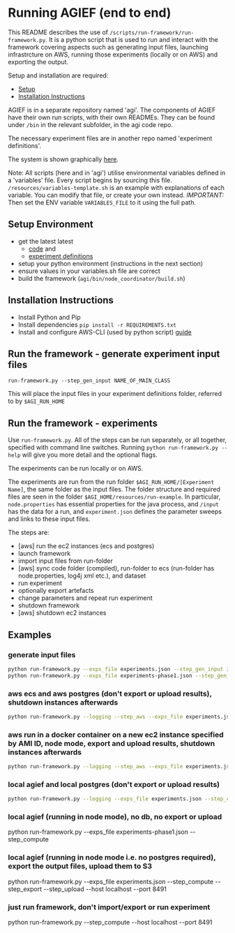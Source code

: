 # Running AGIEF (end to end)

This README describes the use of  ```/scripts/run-framework/run-framework.py```.
It is a python script that is used to run and interact with the framework covering aspects such as generating input files, launching infrastrcture on AWS, running those experiments (locally or on AWS) and exporting the output. 

Setup and installation are required:
- [Setup](#markdown-header-setup)
- [Installation Instructions](#markdown-header-intallation-instructions)

AGIEF is in a separate repository named 'agi'. The components of AGIEF have their own run scripts, with their own READMEs. They can be found under ```/bin``` in the relevant subfolder, in the agi code repo.

The necessary experiment files are in another repo named 'experiment definitions'.

The system is shown graphically [here](https://docs.google.com/drawings/d/1zBIRn2o5c29C8w1IUUh38syWOqL4EiedtEpPHkgxDko/edit).

Note: All scripts (here and in 'agi') utilise environmental variables defined in a 'variables' file. Every script begins by sourcing this file. ```/resources/variables-template.sh``` is an example with explanations of each variable. You can modify that file, or create your own instead. 
*IMPORTANT:* Then set the ENV variable ```VARIABLES_FILE``` to it using the full path.

## Setup Environment
- get the latest latest
	- [code](https://github.com/ProjectAGI/agi) and 
	- [experiment definitions](https://github.com/ProjectAGI/experiment-definitions)
- setup your python environment (instructions in the next section)
- ensure values in your variables.sh file are correct
- build the framework (```agi/bin/node_coordinator/build.sh```)


## Installation Instructions
- Install Python and Pip
- Install dependencies
```pip install -r REQUIREMENTS.txt```
- Install and configure AWS-CLI (used by python script) [guide](http://docs.aws.amazon.com/cli/latest/userguide/installing.html)


## Run the framework - generate experiment input files
```run-framework.py --step_gen_input NAME_OF_MAIN_CLASS```

This will place the input files in your experiment definitions folder, referred to by ```$AGI_RUN_HOME```


## Run the framework - experiments
Use ```run-framework.py```. All of the steps can be run separately, or all together, specified with command line switches. Running ```python run-framework.py --help``` will give you more detail and the optional flags. 

The experiments can be run locally or on AWS. 

The experiments are run from the run folder ```$AGI_RUN_HOME/[Experiment Name]```, the same folder as the input files. The folder structure and required files are seen in the folder ```$AGI_HOME/resources/run-example```. In particular, ```node.properties``` has essential properties for the java process, and ```/input``` has the data for a run, and ```experiment.json``` defines the parameter sweeps and links to these input files.

The steps are:

- [aws] run the ec2 instances (ecs and postgres)
- launch framework
- import input files from run-folder
- [aws] sync code folder (compiled), run-folder to ecs (run-folder has node.properties, log4j xml etc.), and dataset
- run experiment
- optionally export artefacts
- change parameters and repeat run experiment
- shutdown framework
- [aws] shutdown ec2 instances


## Examples

### generate input files
```sh
python run-framework.py --exps_file experiments.json --step_gen_input io.agi.framework.demo.mnist.DeepMNISTDemo
python run-framework.py --exps_file experiments-phase1.json --step_gen_input io.agi.framework.demo.papers.KSparseDemo
```

### aws ecs and aws postgres (don't export or upload results), shutdown instances afterwards
```sh
python run-framework.py --logging --step_aws --exps_file experiments.json --step_sync --step_agief --step_shutdown --instanceid i-06d6a791 --port 8491 --pg_instance i-b1d1bd33 --task_name mnist-spatial-task:8 --ec2_keypath /$HOME/.ssh/ecs-key.pem
```

### aws run in a docker container on a new ec2 instance specified by AMI ID, node mode, export and upload results, shutdown instances afterwards
```sh
python run-framework.py --logging --step_aws --exps_file experiments.json --step_sync --step_compute --step_shutdown --step_export --step_upload --amiid ami-17211d74 --ami_ram 12 --port 8491 --ec2_keypath ~/.ssh/nextpair.pem
```

### local agief and local postgres (don't export or upload results)
```sh
python run-framework.py --logging --exps_file experiments.json --step_compute --host localhost --port 8491 --pg_instance localhost
```

### local agief (running in node mode), no db, no export or upload
python run-framework.py --exps_file experiments-phase1.json --step_compute

### local agief (running in node mode i.e. no postgres required), export the output files, upload them to S3
python run-framework.py --exps_file experiments.json --step_compute --step_export --step_upload --host localhost --port 8491

### just run framework, don't import/export or run experiment
python run-framework.py --step_compute --host localhost --port 8491